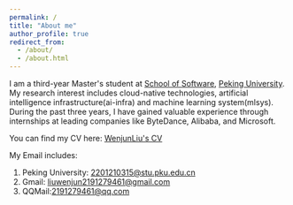 ```yaml
---
permalink: /
title: "About me"
author_profile: true
redirect_from: 
  - /about/
  - /about.html
---
```


I am a third-year Master's student at [School of Software](https://www.ss.pku.edu.cn/), [Peking University](https://www.pku.edu.cn/). My research interest includes cloud-native technologies, artificial intelligence infrastructure(ai-infra) and machine learning system(mlsys). During the past three years, I have gained valuable experience through internships at leading companies like ByteDance, Alibaba, and Microsoft.


You can find my CV here: [WenjunLiu's CV](https://lwj2015.github.io/Wenjun_Liu.github.io/)

My Email includes:
1. Peking University: 2201210315@stu.pku.edu.cn
2. Gmail: liuwenjun2191279461@gmail.com
3. QQMail:2191279461@qq.com

